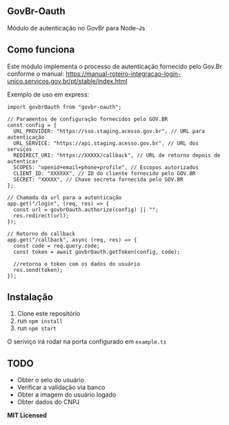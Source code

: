 
## GovBr-Oauth

Módulo de autenticação no GovBr para Node-Js

## Como funciona

Este módulo implementa o processo de autenticação fornecido pelo Gov.Br conforme o manual: 
https://manual-roteiro-integracao-login-unico.servicos.gov.br/pt/stable/index.html

Exemplo de uso em express:

```
import govbrOauth from "govbr-oauth";

// Paramentos de configuração fornecidos pelo GOV.BR
const config = {
  URL_PROVIDER: "https://sso.staging.acesso.gov.br", // URL para autenticação
  URL_SERVICE: "https://api.staging.acesso.gov.br", // URL dos serviços
  REDIRECT_URI: "https://XXXXX/callback", // URL de retorno depois de autenticar
  SCOPES: "openid+email+phone+profile", // Escopos autorizados
  CLIENT_ID: "XXXXXX", // ID do cliente fornecido pelo GOV.BR
  SECRET: "XXXXX", // Chave secreta fornecida pelo GOV.BR
};

// Chamada da url para a autenticação
app.get("/login", (req, res) => {
  const url = govbrOauth.authorize(config) || "";
  res.redirect(url);
});

// Retorno do callback
app.get("/callback", async (req, res) => {
  const code = req.query.code;
  const token = await govbrOauth.getToken(config, code);
  
  //retorna o token com os dados do usuário
  res.send(token);
});
```


## Instalação

1. Clone este repositório
2. run `npm install`
3. run `npm start`

O seriviço irá rodar na porta configurado em `example.ts`

## TODO

- Obter o selo do usuário
- Verificar a validação via banco
- Obter a imagem do usuário logado
- Obter dados do CNPJ

**MIT Licensed**